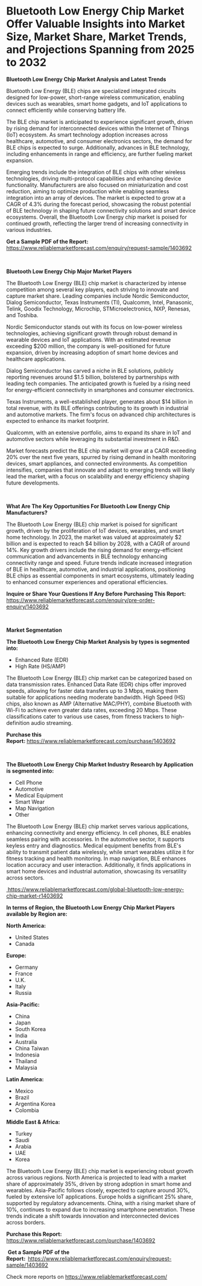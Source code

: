 <p><h1>Bluetooth Low Energy Chip Market Offer Valuable Insights into Market Size, Market Share, Market Trends, and Projections Spanning from 2025 to 2032</h1></p><p><strong>Bluetooth Low Energy Chip Market Analysis and Latest Trends</strong></p>
<p><p>Bluetooth Low Energy (BLE) chips are specialized integrated circuits designed for low-power, short-range wireless communication, enabling devices such as wearables, smart home gadgets, and IoT applications to connect efficiently while conserving battery life. </p><p>The BLE chip market is anticipated to experience significant growth, driven by rising demand for interconnected devices within the Internet of Things (IoT) ecosystem. As smart technology adoption increases across healthcare, automotive, and consumer electronics sectors, the demand for BLE chips is expected to surge. Additionally, advances in BLE technology, including enhancements in range and efficiency, are further fueling market expansion. </p><p>Emerging trends include the integration of BLE chips with other wireless technologies, driving multi-protocol capabilities and enhancing device functionality. Manufacturers are also focused on miniaturization and cost reduction, aiming to optimize production while enabling seamless integration into an array of devices. The market is expected to grow at a CAGR of 4.3% during the forecast period, showcasing the robust potential of BLE technology in shaping future connectivity solutions and smart device ecosystems. Overall, the Bluetooth Low Energy chip market is poised for continued growth, reflecting the larger trend of increasing connectivity in various industries.</p></p>
<p><strong>Get a Sample PDF of the Report:&nbsp;</strong> <a href="https://www.reliablemarketforecast.com/enquiry/request-sample/1403692?utm_campaign=3308&utm_medium=2&utm_source=Github&utm_content=ia&utm_term=28032025&utm_id=bluetooth-low-energy-chip">https://www.reliablemarketforecast.com/enquiry/request-sample/1403692</a></p>
<p>&nbsp;</p>
<p><strong>Bluetooth Low Energy Chip Major Market Players</strong></p>
<p><p>The Bluetooth Low Energy (BLE) chip market is characterized by intense competition among several key players, each striving to innovate and capture market share. Leading companies include Nordic Semiconductor, Dialog Semiconductor, Texas Instruments (TI), Qualcomm, Intel, Panasonic, Telink, Goodix Technology, Microchip, STMicroelectronics, NXP, Renesas, and Toshiba.</p><p>Nordic Semiconductor stands out with its focus on low-power wireless technologies, achieving significant growth through robust demand in wearable devices and IoT applications. With an estimated revenue exceeding $200 million, the company is well-positioned for future expansion, driven by increasing adoption of smart home devices and healthcare applications.</p><p>Dialog Semiconductor has carved a niche in BLE solutions, publicly reporting revenues around $1.5 billion, bolstered by partnerships with leading tech companies. The anticipated growth is fueled by a rising need for energy-efficient connectivity in smartphones and consumer electronics.</p><p>Texas Instruments, a well-established player, generates about $14 billion in total revenue, with its BLE offerings contributing to its growth in industrial and automotive markets. The firm's focus on advanced chip architectures is expected to enhance its market footprint.</p><p>Qualcomm, with an extensive portfolio, aims to expand its share in IoT and automotive sectors while leveraging its substantial investment in R&D. </p><p>Market forecasts predict the BLE chip market will grow at a CAGR exceeding 20% over the next five years, spurred by rising demand in health monitoring devices, smart appliances, and connected environments. As competition intensifies, companies that innovate and adapt to emerging trends will likely lead the market, with a focus on scalability and energy efficiency shaping future developments.</p></p>
<p>&nbsp;</p>
<p><strong>What Are The Key Opportunities For Bluetooth Low Energy Chip Manufacturers?</strong></p>
<p><p>The Bluetooth Low Energy (BLE) chip market is poised for significant growth, driven by the proliferation of IoT devices, wearables, and smart home technology. In 2023, the market was valued at approximately $2 billion and is expected to reach $4 billion by 2028, with a CAGR of around 14%. Key growth drivers include the rising demand for energy-efficient communication and advancements in BLE technology enhancing connectivity range and speed. Future trends indicate increased integration of BLE in healthcare, automotive, and industrial applications, positioning BLE chips as essential components in smart ecosystems, ultimately leading to enhanced consumer experiences and operational efficiencies.</p></p>
<p><strong>Inquire or Share Your Questions If Any Before Purchasing This Report:</strong> <a href="https://www.reliablemarketforecast.com/enquiry/pre-order-enquiry/1403692?utm_campaign=3308&utm_medium=2&utm_source=Github&utm_content=ia&utm_term=28032025&utm_id=bluetooth-low-energy-chip">https://www.reliablemarketforecast.com/enquiry/pre-order-enquiry/1403692</a></p>
<p>&nbsp;</p>
<p><strong>Market Segmentation</strong></p>
<p><strong>The Bluetooth Low Energy Chip Market Analysis by types is segmented into:</strong></p>
<p><ul><li>Enhanced Rate (EDR)</li><li>High Rate (HS/AMP)</li></ul></p>
<p><p>The Bluetooth Low Energy (BLE) chip market can be categorized based on data transmission rates. Enhanced Data Rate (EDR) chips offer improved speeds, allowing for faster data transfers up to 3 Mbps, making them suitable for applications needing moderate bandwidth. High Speed (HS) chips, also known as AMP (Alternative MAC/PHY), combine Bluetooth with Wi-Fi to achieve even greater data rates, exceeding 20 Mbps. These classifications cater to various use cases, from fitness trackers to high-definition audio streaming.</p></p>
<p><strong>Purchase this Report:&nbsp;</strong><a href="https://www.reliablemarketforecast.com/purchase/1403692?utm_campaign=3308&utm_medium=2&utm_source=Github&utm_content=ia&utm_term=28032025&utm_id=bluetooth-low-energy-chip">https://www.reliablemarketforecast.com/purchase/1403692</a></p>
<p>&nbsp;</p>
<p><strong>The Bluetooth Low Energy Chip Market Industry Research by Application is segmented into:</strong></p>
<p><ul><li>Cell Phone</li><li>Automotive</li><li>Medical Equipment</li><li>Smart Wear</li><li>Map Navigation</li><li>Other</li></ul></p>
<p><p>The Bluetooth Low Energy (BLE) chip market serves various applications, enhancing connectivity and energy efficiency. In cell phones, BLE enables seamless pairing with accessories. In the automotive sector, it supports keyless entry and diagnostics. Medical equipment benefits from BLE's ability to transmit patient data wirelessly, while smart wearables utilize it for fitness tracking and health monitoring. In map navigation, BLE enhances location accuracy and user interaction. Additionally, it finds applications in smart home devices and industrial automation, showcasing its versatility across sectors.</p></p>
<p><a href="https://www.reliablemarketforecast.com/global-bluetooth-low-energy-chip-market-r1403692?utm_campaign=3308&utm_medium=2&utm_source=Github&utm_content=ia&utm_term=28032025&utm_id=bluetooth-low-energy-chip">&nbsp;https://www.reliablemarketforecast.com/global-bluetooth-low-energy-chip-market-r1403692</a></p>
<p><strong>In terms of Region, the Bluetooth Low Energy Chip Market Players available by Region are:</strong></p>
<p>
    <p> <strong> North America: </strong>
        <ul>
            <li>United States</li>
            <li>Canada</li>
        </ul>
        </p> 
    <p> <strong> Europe: </strong>
        <ul>
            <li>Germany</li>
            <li>France</li>
            <li>U.K.</li>
            <li>Italy</li>
            <li>Russia</li>
        </ul>
        </p> 
    <p> <strong> Asia-Pacific: </strong>
        <ul>
            <li>China</li>
            <li>Japan</li>
            <li>South Korea</li>
            <li>India</li>
            <li>Australia</li>
            <li>China Taiwan</li>
            <li>Indonesia</li>
            <li>Thailand</li>
            <li>Malaysia</li>
        </ul>
        </p> 
    <p> <strong> Latin America: </strong>
        <ul>
            <li>Mexico</li>
            <li>Brazil</li>
            <li>Argentina Korea</li>
            <li>Colombia</li>
        </ul>
        </p> 
    <p> <strong> Middle East & Africa: </strong>
        <ul>
            <li>Turkey</li>
            <li>Saudi</li>
            <li>Arabia</li>
            <li>UAE</li>
            <li>Korea</li>
        </ul>
    </p>
    </p>
<p><p>The Bluetooth Low Energy (BLE) chip market is experiencing robust growth across various regions. North America is projected to lead with a market share of approximately 35%, driven by strong adoption in smart home and wearables. Asia-Pacific follows closely, expected to capture around 30%, fueled by extensive IoT applications. Europe holds a significant 25% share, supported by regulatory advancements. China, with a rising market share of 10%, continues to expand due to increasing smartphone penetration. These trends indicate a shift towards innovation and interconnected devices across borders.</p></p>
<p><strong>Purchase this Report: </strong><a href="https://www.reliablemarketforecast.com/purchase/1403692?utm_campaign=3308&utm_medium=2&utm_source=Github&utm_content=ia&utm_term=28032025&utm_id=bluetooth-low-energy-chip">https://www.reliablemarketforecast.com/purchase/1403692</a></p>
<p>&nbsp;<strong>Get a Sample PDF of the Report:&nbsp;&nbsp;</strong><a href="https://www.reliablemarketforecast.com/enquiry/request-sample/1403692?utm_campaign=3308&utm_medium=2&utm_source=Github&utm_content=ia&utm_term=28032025&utm_id=bluetooth-low-energy-chip">https://www.reliablemarketforecast.com/enquiry/request-sample/1403692</a></p>
<p><strong></strong></p>
<p>Check more reports on <a href="https://www.reliablemarketforecast.com/?utm_campaign=3308&utm_medium=2&utm_source=Github&utm_content=ia&utm_term=28032025&utm_id=bluetooth-low-energy-chip">https://www.reliablemarketforecast.com/</a></p>